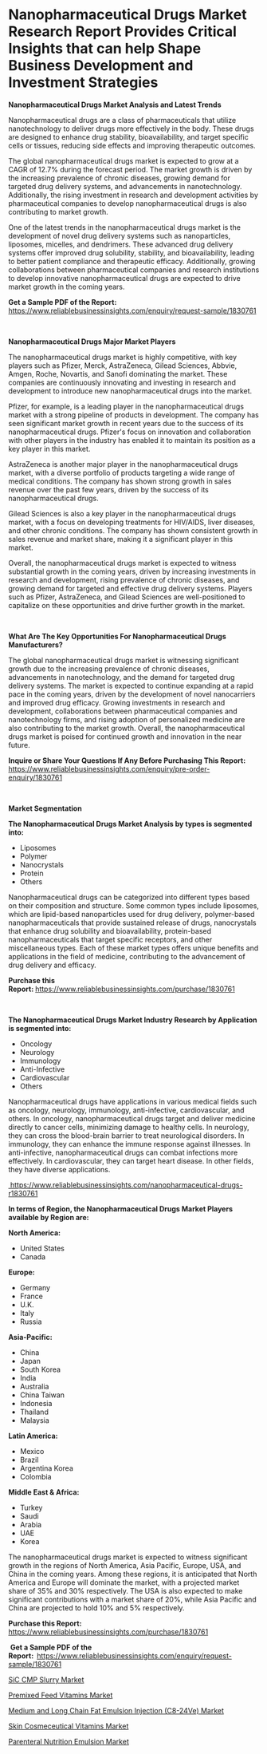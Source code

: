 <p><h1>Nanopharmaceutical Drugs Market Research Report Provides Critical Insights that can help Shape Business Development and Investment Strategies</h1></p><p><strong>Nanopharmaceutical Drugs Market Analysis and Latest Trends</strong></p>
<p><p>Nanopharmaceutical drugs are a class of pharmaceuticals that utilize nanotechnology to deliver drugs more effectively in the body. These drugs are designed to enhance drug stability, bioavailability, and target specific cells or tissues, reducing side effects and improving therapeutic outcomes.</p><p>The global nanopharmaceutical drugs market is expected to grow at a CAGR of 12.7% during the forecast period. The market growth is driven by the increasing prevalence of chronic diseases, growing demand for targeted drug delivery systems, and advancements in nanotechnology. Additionally, the rising investment in research and development activities by pharmaceutical companies to develop nanopharmaceutical drugs is also contributing to market growth.</p><p>One of the latest trends in the nanopharmaceutical drugs market is the development of novel drug delivery systems such as nanoparticles, liposomes, micelles, and dendrimers. These advanced drug delivery systems offer improved drug solubility, stability, and bioavailability, leading to better patient compliance and therapeutic efficacy. Additionally, growing collaborations between pharmaceutical companies and research institutions to develop innovative nanopharmaceutical drugs are expected to drive market growth in the coming years.</p></p>
<p><strong>Get a Sample PDF of the Report:&nbsp;</strong> <a href="https://www.reliablebusinessinsights.com/enquiry/request-sample/1830761">https://www.reliablebusinessinsights.com/enquiry/request-sample/1830761</a></p>
<p>&nbsp;</p>
<p><strong>Nanopharmaceutical Drugs Major Market Players</strong></p>
<p><p>The nanopharmaceutical drugs market is highly competitive, with key players such as Pfizer, Merck, AstraZeneca, Gilead Sciences, Abbvie, Amgen, Roche, Novartis, and Sanofi dominating the market. These companies are continuously innovating and investing in research and development to introduce new nanopharmaceutical drugs into the market.</p><p>Pfizer, for example, is a leading player in the nanopharmaceutical drugs market with a strong pipeline of products in development. The company has seen significant market growth in recent years due to the success of its nanopharmaceutical drugs. Pfizer's focus on innovation and collaboration with other players in the industry has enabled it to maintain its position as a key player in this market.</p><p>AstraZeneca is another major player in the nanopharmaceutical drugs market, with a diverse portfolio of products targeting a wide range of medical conditions. The company has shown strong growth in sales revenue over the past few years, driven by the success of its nanopharmaceutical drugs.</p><p>Gilead Sciences is also a key player in the nanopharmaceutical drugs market, with a focus on developing treatments for HIV/AIDS, liver diseases, and other chronic conditions. The company has shown consistent growth in sales revenue and market share, making it a significant player in this market.</p><p>Overall, the nanopharmaceutical drugs market is expected to witness substantial growth in the coming years, driven by increasing investments in research and development, rising prevalence of chronic diseases, and growing demand for targeted and effective drug delivery systems. Players such as Pfizer, AstraZeneca, and Gilead Sciences are well-positioned to capitalize on these opportunities and drive further growth in the market.</p></p>
<p>&nbsp;</p>
<p><strong>What Are The Key Opportunities For Nanopharmaceutical Drugs Manufacturers?</strong></p>
<p><p>The global nanopharmaceutical drugs market is witnessing significant growth due to the increasing prevalence of chronic diseases, advancements in nanotechnology, and the demand for targeted drug delivery systems. The market is expected to continue expanding at a rapid pace in the coming years, driven by the development of novel nanocarriers and improved drug efficacy. Growing investments in research and development, collaborations between pharmaceutical companies and nanotechnology firms, and rising adoption of personalized medicine are also contributing to the market growth. Overall, the nanopharmaceutical drugs market is poised for continued growth and innovation in the near future.</p></p>
<p><strong>Inquire or Share Your Questions If Any Before Purchasing This Report:</strong> <a href="https://www.reliablebusinessinsights.com/enquiry/pre-order-enquiry/1830761">https://www.reliablebusinessinsights.com/enquiry/pre-order-enquiry/1830761</a></p>
<p>&nbsp;</p>
<p><strong>Market Segmentation</strong></p>
<p><strong>The Nanopharmaceutical Drugs Market Analysis by types is segmented into:</strong></p>
<p><ul><li>Liposomes</li><li>Polymer</li><li>Nanocrystals</li><li>Protein</li><li>Others</li></ul></p>
<p><p>Nanopharmaceutical drugs can be categorized into different types based on their composition and structure. Some common types include liposomes, which are lipid-based nanoparticles used for drug delivery, polymer-based nanopharmaceuticals that provide sustained release of drugs, nanocrystals that enhance drug solubility and bioavailability, protein-based nanopharmaceuticals that target specific receptors, and other miscellaneous types. Each of these market types offers unique benefits and applications in the field of medicine, contributing to the advancement of drug delivery and efficacy.</p></p>
<p><strong>Purchase this Report:&nbsp;</strong><a href="https://www.reliablebusinessinsights.com/purchase/1830761">https://www.reliablebusinessinsights.com/purchase/1830761</a></p>
<p>&nbsp;</p>
<p><strong>The Nanopharmaceutical Drugs Market Industry Research by Application is segmented into:</strong></p>
<p><ul><li>Oncology</li><li>Neurology</li><li>Immunology</li><li>Anti-Infective</li><li>Cardiovascular</li><li>Others</li></ul></p>
<p><p>Nanopharmaceutical drugs have applications in various medical fields such as oncology, neurology, immunology, anti-infective, cardiovascular, and others. In oncology, nanopharmaceutical drugs target and deliver medicine directly to cancer cells, minimizing damage to healthy cells. In neurology, they can cross the blood-brain barrier to treat neurological disorders. In immunology, they can enhance the immune response against illnesses. In anti-infective, nanopharmaceutical drugs can combat infections more effectively. In cardiovascular, they can target heart disease. In other fields, they have diverse applications.</p></p>
<p><a href="https://www.reliablebusinessinsights.com/nanopharmaceutical-drugs-r1830761">&nbsp;https://www.reliablebusinessinsights.com/nanopharmaceutical-drugs-r1830761</a></p>
<p><strong>In terms of Region, the Nanopharmaceutical Drugs Market Players available by Region are:</strong></p>
<p>
    <p> <strong> North America: </strong>
        <ul>
            <li>United States</li>
            <li>Canada</li>
        </ul>
        </p> 
    <p> <strong> Europe: </strong>
        <ul>
            <li>Germany</li>
            <li>France</li>
            <li>U.K.</li>
            <li>Italy</li>
            <li>Russia</li>
        </ul>
        </p> 
    <p> <strong> Asia-Pacific: </strong>
        <ul>
            <li>China</li>
            <li>Japan</li>
            <li>South Korea</li>
            <li>India</li>
            <li>Australia</li>
            <li>China Taiwan</li>
            <li>Indonesia</li>
            <li>Thailand</li>
            <li>Malaysia</li>
        </ul>
        </p> 
    <p> <strong> Latin America: </strong>
        <ul>
            <li>Mexico</li>
            <li>Brazil</li>
            <li>Argentina Korea</li>
            <li>Colombia</li>
        </ul>
        </p> 
    <p> <strong> Middle East & Africa: </strong>
        <ul>
            <li>Turkey</li>
            <li>Saudi</li>
            <li>Arabia</li>
            <li>UAE</li>
            <li>Korea</li>
        </ul>
    </p>
    </p>
<p><p>The nanopharmaceutical drugs market is expected to witness significant growth in the regions of North America, Asia Pacific, Europe, USA, and China in the coming years. Among these regions, it is anticipated that North America and Europe will dominate the market, with a projected market share of 35% and 30% respectively. The USA is also expected to make significant contributions with a market share of 20%, while Asia Pacific and China are projected to hold 10% and 5% respectively.</p></p>
<p><strong>Purchase this Report: </strong><a href="https://www.reliablebusinessinsights.com/purchase/1830761">https://www.reliablebusinessinsights.com/purchase/1830761</a></p>
<p>&nbsp;<strong>Get a Sample PDF of the Report:&nbsp;&nbsp;</strong><a href="https://www.reliablebusinessinsights.com/enquiry/request-sample/1830761">https://www.reliablebusinessinsights.com/enquiry/request-sample/1830761</a></p>
<p><strong></strong></p>
<p><p><a href="https://www.linkedin.com/pulse/sic-cmp-slurry-market-global-regional-analysis-2024-2031-df5xe?trackingId=ZM0%2BGsIYRtqRdIlCSePlMQ%3D%3D">SiC CMP Slurry Market</a></p><p><a href="https://github.com/bmorecock/Market-Research-Report-List-4/blob/main/premixed-feed-vitamins-market.md">Premixed Feed Vitamins Market</a></p><p><a href="https://github.com/drzsklfn31/Market-Research-Report-List-1/blob/main/medium-and-long-chain-fat-emulsion-injection-c8-24ve-market.md">Medium and Long Chain Fat Emulsion Injection (C8-24Ve) Market</a></p><p><a href="https://github.com/Krish2023na/Market-Research-Report-List-6/blob/main/skin-cosmeceutical-vitamins-market.md">Skin Cosmeceutical Vitamins Market</a></p><p><a href="https://github.com/lairestrong/Market-Research-Report-List-1/blob/main/parenteral-nutrition-emulsion-market.md">Parenteral Nutrition Emulsion Market</a></p></p>